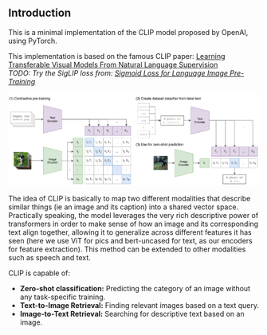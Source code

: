## Introduction
This is a minimal implementation of the CLIP model proposed by OpenAI, using PyTorch. 

This implementation is based on the famous CLIP paper: [Learning Transferable Visual Models From Natural Language Supervision](https://arxiv.org/abs/2103.00020)  
_TODO: Try the SigLIP loss from: [Sigmoid Loss for Language Image Pre-Training](https://arxiv.org/pdf/2303.15343)_

![clip_model](assets/clip_desc.png)


The idea of CLIP is basically to map two different modalities that describe similar things (ie an image and its caption) into a shared vector space. Practically speaking, the model leverages the very rich descriptive power of transformers in order to make sense of how an image and its corresponding text align together, allowing it to generalize across different features it has seen (here we use ViT for pics and bert-uncased for text, as our encoders for feature extraction). This method can be extended to other modalities such as speech and text.

CLIP is capable of:
- **Zero-shot classification:** Predicting the category of an image without any task-specific training.
- **Text-to-Image Retrieval:** Finding relevant images based on a text query.
- **Image-to-Text Retrieval:** Searching for descriptive text based on an image.


